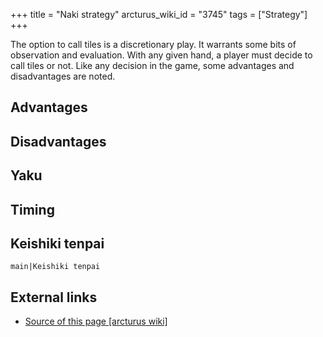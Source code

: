 +++
title = "Naki strategy"
arcturus_wiki_id = "3745"
tags = ["Strategy"]
+++

The option to call tiles is a discretionary play. It warrants some bits of observation and
evaluation. With any given hand, a player must decide to call tiles or not. Like any decision in the
game, some advantages and disadvantages are noted.

## Advantages

## Disadvantages

## Yaku

## Timing

## Keishiki tenpai

`main|Keishiki tenpai`

## External links

- [Source of this page [arcturus wiki]](http://arcturus.su/wiki/Naki_strategy)
